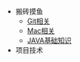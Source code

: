 <!-- 侧边栏配置文件 -->
* 搬砖摸鱼
  * [Git相关](git/git-doc.md)
  * [Mac相关](mac/mac.md)
  * [JAVA基础知识](java/java-doc.md)
* 项目技术